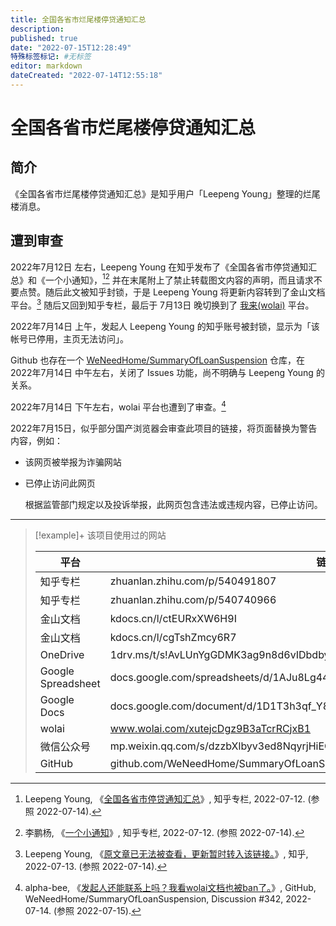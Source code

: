 ```yaml
---
title: 全国各省市烂尾楼停贷通知汇总
description:
published: true
date: "2022-07-15T12:28:49"
特殊标签标记: #无标签
editor: markdown
dateCreated: "2022-07-14T12:55:18"
---
```


# 全国各省市烂尾楼停贷通知汇总

## 简介

《全国各省市烂尾楼停贷通知汇总》是知乎用户「Leepeng Young」整理的烂尾楼消息。

## 遭到审查

2022年7月12日 左右，Leepeng Young 在知乎发布了《全国各省市停贷通知汇总》和《一个小通知》，[^540491807][^9fKOw] 并在末尾附上了禁止转载图文内容的声明，而且请求不要点赞。随后此文被知乎封锁，于是 Leepeng Young 将更新内容转到了金山文档平台。[^Kzlzg] 随后又回到知乎专栏，最后于 7月13日 晚切换到了 [我来(wolai)][] 平台。

[^540491807]: Leepeng Young, 《[全国各省市停贷通知汇总](https://web.archive.org/web/20220712043930/https://zhuanlan.zhihu.com/p/540491807)》, 知乎专栏, 2022-07-12. (参照 2022-07-14).

[^9fKOw]: 李鹏杨, 《[一个小通知](https://archive.ph/9fKOw "https://zhuanlan.zhihu.com/p/540740966")》, 知乎专栏, 2022-07-12. (参照 2022-07-14).

[^Kzlzg]: Leepeng Young, 《[原文章已无法被查看，更新暂时转入该链接。](https://archive.ph/Kzlzg "https://www.zhihu.com/pin/1530211271676289024")》, 知乎, 2022-07-13. (参照 2022-07-14).

[我来(wolai)]: /software/我来(wolai).md

2022年7月14日 上午，发起人 Leepeng Young 的知乎账号被封锁，显示为「该帐号已停用，主页无法访问」。

Github 也存在一个 [WeNeedHome/SummaryOfLoanSuspension][] 仓库，在 2022年7月14日 中午左右，关闭了 Issues 功能，尚不明确与 Leepeng Young 的关系。

[WeNeedHome/SummaryOfLoanSuspension]: https://web.archive.org/web/20220714044825/https://github.com/WeNeedHome/SummaryOfLoanSuspension

2022年7月14日 下午左右，wolai 平台也遭到了审查。[^342]

[^342]: alpha-bee, 《[发起人还能联系上吗？我看wolai文档也被ban了。](https://web.archive.org/web/20220715040815/https://github.com/WeNeedHome/SummaryOfLoanSuspension/discussions/342)》, GitHub, WeNeedHome/SummaryOfLoanSuspension, Discussion \#342, 2022-07-14. (参照 2022-07-15).

2022年7月15日，似乎部分国产浏览器会审查此项目的链接，将页面替换为警告内容，例如：

+   该网页被举报为诈骗网站

+   已停止访问此网页

    根据监管部门规定以及投诉举报，此网页包含违法或违规内容，已停止访问。

---

> [!example]+ 该项目使用过的网站
>
> | 平台               | 链接                                                                         |
> | ------------------ | ---------------------------------------------------------------------------- |
> | 知乎专栏           | zhuanlan.zhihu.com/p/540491807                                               |
> | 知乎专栏           | zhuanlan.zhihu.com/p/540740966                                               |
> | 金山文档           | kdocs.cn/l/ctEURxXW6H9I                                                      |
> | 金山文档           | kdocs.cn/l/cgTshZmcy6R7                                                      |
> | OneDrive           | 1drv.ms/t/s!AvLUnYgGDMK3ag9n8d6vIDbdbyI                                      |
> | Google Spreadsheet | docs.google.com/spreadsheets/d/1AJu8Lg44UywYlYcEra_wWl3G2mZjBeivpRxzWSZ5_x0/ |
> | Google Docs        | docs.google.com/document/d/1D1T3h3qf_Y87w3fT9hBf6YnBkGlOZh9_56AW5i3q_5E/     |
> | wolai              | www.wolai.com/xutejcDgz9B3aTcrRCjxB1                                         |
> | 微信公众号         | mp.weixin.qq.com/s/dzzbXlbyv3ed8NqyrjHiEQ                                    |
> | GitHub             | github.com/WeNeedHome/SummaryOfLoanSuspension                                |
